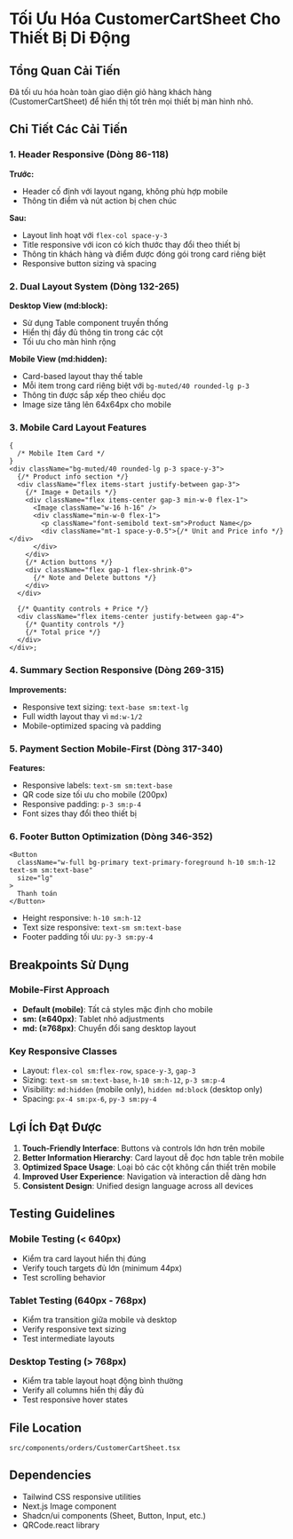 # Tối Ưu Hóa CustomerCartSheet Cho Thiết Bị Di Động

## Tổng Quan Cải Tiến

Đã tối ưu hóa hoàn toàn giao diện giỏ hàng khách hàng (CustomerCartSheet) để hiển thị tốt trên mọi thiết bị màn hình nhỏ.

## Chi Tiết Các Cải Tiến

### 1. Header Responsive (Dòng 86-118)

**Trước:**

- Header cố định với layout ngang, không phù hợp mobile
- Thông tin điểm và nút action bị chen chúc

**Sau:**

- Layout linh hoạt với `flex-col space-y-3`
- Title responsive với icon có kích thước thay đổi theo thiết bị
- Thông tin khách hàng và điểm được đóng gói trong card riêng biệt
- Responsive button sizing và spacing

### 2. Dual Layout System (Dòng 132-265)

**Desktop View (md:block):**

- Sử dụng Table component truyền thống
- Hiển thị đầy đủ thông tin trong các cột
- Tối ưu cho màn hình rộng

**Mobile View (md:hidden):**

- Card-based layout thay thế table
- Mỗi item trong card riêng biệt với `bg-muted/40 rounded-lg p-3`
- Thông tin được sắp xếp theo chiều dọc
- Image size tăng lên 64x64px cho mobile

### 3. Mobile Card Layout Features

```tsx
{
  /* Mobile Item Card */
}
<div className="bg-muted/40 rounded-lg p-3 space-y-3">
  {/* Product info section */}
  <div className="flex items-start justify-between gap-3">
    {/* Image + Details */}
    <div className="flex items-center gap-3 min-w-0 flex-1">
      <Image className="w-16 h-16" />
      <div className="min-w-0 flex-1">
        <p className="font-semibold text-sm">Product Name</p>
        <div className="mt-1 space-y-0.5">{/* Unit and Price info */}</div>
      </div>
    </div>
    {/* Action buttons */}
    <div className="flex gap-1 flex-shrink-0">
      {/* Note and Delete buttons */}
    </div>
  </div>

  {/* Quantity controls + Price */}
  <div className="flex items-center justify-between gap-4">
    {/* Quantity controls */}
    {/* Total price */}
  </div>
</div>;
```

### 4. Summary Section Responsive (Dòng 269-315)

**Improvements:**

- Responsive text sizing: `text-base sm:text-lg`
- Full width layout thay vì `md:w-1/2`
- Mobile-optimized spacing và padding

### 5. Payment Section Mobile-First (Dòng 317-340)

**Features:**

- Responsive labels: `text-sm sm:text-base`
- QR code size tối ưu cho mobile (200px)
- Responsive padding: `p-3 sm:p-4`
- Font sizes thay đổi theo thiết bị

### 6. Footer Button Optimization (Dòng 346-352)

```tsx
<Button
  className="w-full bg-primary text-primary-foreground h-10 sm:h-12 text-sm sm:text-base"
  size="lg"
>
  Thanh toán
</Button>
```

- Height responsive: `h-10 sm:h-12`
- Text size responsive: `text-sm sm:text-base`
- Footer padding tối ưu: `py-3 sm:py-4`

## Breakpoints Sử Dụng

### Mobile-First Approach

- **Default (mobile)**: Tất cả styles mặc định cho mobile
- **sm: (≥640px)**: Tablet nhỏ adjustments
- **md: (≥768px)**: Chuyển đổi sang desktop layout

### Key Responsive Classes

- Layout: `flex-col sm:flex-row`, `space-y-3`, `gap-3`
- Sizing: `text-sm sm:text-base`, `h-10 sm:h-12`, `p-3 sm:p-4`
- Visibility: `md:hidden` (mobile only), `hidden md:block` (desktop only)
- Spacing: `px-4 sm:px-6`, `py-3 sm:py-4`

## Lợi Ích Đạt Được

1. **Touch-Friendly Interface**: Buttons và controls lớn hơn trên mobile
2. **Better Information Hierarchy**: Card layout dễ đọc hơn table trên mobile
3. **Optimized Space Usage**: Loại bỏ các cột không cần thiết trên mobile
4. **Improved User Experience**: Navigation và interaction dễ dàng hơn
5. **Consistent Design**: Unified design language across all devices

## Testing Guidelines

### Mobile Testing (< 640px)

- Kiểm tra card layout hiển thị đúng
- Verify touch targets đủ lớn (minimum 44px)
- Test scrolling behavior

### Tablet Testing (640px - 768px)

- Kiểm tra transition giữa mobile và desktop
- Verify responsive text sizing
- Test intermediate layouts

### Desktop Testing (> 768px)

- Kiểm tra table layout hoạt động bình thường
- Verify all columns hiển thị đầy đủ
- Test responsive hover states

## File Location

`src/components/orders/CustomerCartSheet.tsx`

## Dependencies

- Tailwind CSS responsive utilities
- Next.js Image component
- Shadcn/ui components (Sheet, Button, Input, etc.)
- QRCode.react library
